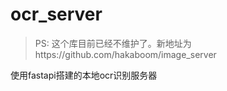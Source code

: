 # ocr_server

> PS: 这个库目前已经不维护了。新地址为https://github.com/hakaboom/image_server
> 
使用fastapi搭建的本地ocr识别服务器
